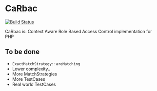 CaRbac
======

[![Build Status](https://travis-ci.org/arekkas/carbac.svg?branch=master)](https://travis-ci.org/arekkas/carbac)

CaRbac is: Context Aware Role Based Access Control implementation for PHP

## To be done

* `ExactMatchStrategy::areMatching`
 * Lower complexity..
* More MatchStrategies
* More TestCases
* Real world TestCases
